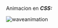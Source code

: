 Animacion en ***CSS:***


![waveanimation](https://github.com/ezomoza/Wavy-Text/assets/114027093/d8bfec9f-1b88-4619-b2c7-28f853d89202)

